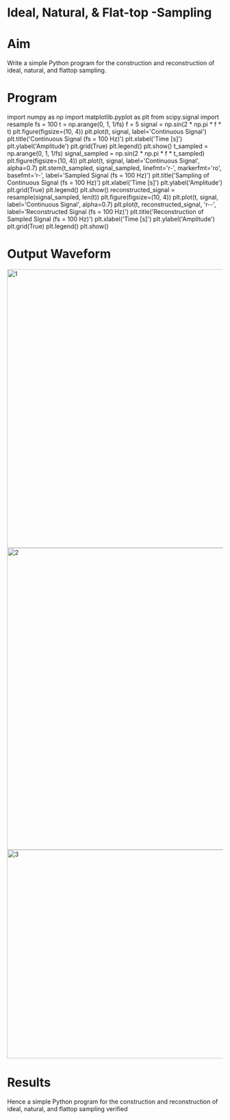 # Ideal, Natural, & Flat-top -Sampling
# Aim
Write a simple Python program for the construction and reconstruction of ideal, natural, and flattop sampling.

# Program

 import numpy as np
 import matplotlib.pyplot as plt
 from scipy.signal import resample
 fs = 100
 t = np.arange(0, 1, 1/fs) 
 f = 5
 signal = np.sin(2 * np.pi * f * t)
 plt.figure(figsize=(10, 4))
 plt.plot(t, signal, label='Continuous Signal')
 plt.title('Continuous Signal (fs = 100 Hz)')
 plt.xlabel('Time [s]')
 plt.ylabel('Amplitude')
 plt.grid(True)
 plt.legend()
 plt.show()
 t_sampled = np.arange(0, 1, 1/fs)
 signal_sampled = np.sin(2 * np.pi * f * t_sampled)
 plt.figure(figsize=(10, 4))
 plt.plot(t, signal, label='Continuous Signal', alpha=0.7)
 plt.stem(t_sampled, signal_sampled, linefmt='r-', markerfmt='ro', basefmt='r-', label='Sampled Signal (fs = 100 Hz)')
 plt.title('Sampling of Continuous Signal (fs = 100 Hz)')
 plt.xlabel('Time [s]')
 plt.ylabel('Amplitude')
 plt.grid(True)
 plt.legend()
 plt.show()
 reconstructed_signal = resample(signal_sampled, len(t))
 plt.figure(figsize=(10, 4))
 plt.plot(t, signal, label='Continuous Signal', alpha=0.7)
 plt.plot(t, reconstructed_signal, 'r--', label='Reconstructed Signal (fs = 100 Hz)')
 plt.title('Reconstruction of Sampled Signal (fs = 100 Hz)')
 plt.xlabel('Time [s]')
 plt.ylabel('Amplitude')
 plt.grid(True)
 plt.legend()
 plt.show() 
# Output Waveform
<img width="1191" height="650" alt="1" src="https://github.com/user-attachments/assets/75a1c26c-1b97-4b21-a95a-48b57f961230" />
<img width="1185" height="704" alt="2" src="https://github.com/user-attachments/assets/a6c2f644-7692-4678-862f-c822cdb82fa4" />

<img width="1104" height="487" alt="3" src="https://github.com/user-attachments/assets/764a589b-152b-4b8c-80d3-07418ea41dc6" />

# Results
Hence a simple Python program for the construction and reconstruction of ideal, natural, and flattop sampling verified


